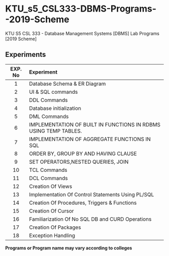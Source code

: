 # KTU_s5_CSL333-DBMS-Programs--2019-Scheme

KTU S5 CSL 333 - Database Management Systems [DBMS] Lab Programs [2019 Scheme]

## Experiments

| EXP. No | Experiment |
|:-----:|:---------------------------|
| 1 | Database Schema & ER Diagram |
| 2 | UI & SQL commands |
| 3 | DDL Commands |
| 4 | Database initialization  |
| 5 | DML Commands |
| 6 | IMPLEMENTATION OF BUILT IN FUNCTIONS IN RDBMS USING TEMP TABLES. |
| 7 | IMPLEMENTATION OF AGGREGATE FUNCTIONS IN SQL |
| 8 | ORDER BY, GROUP BY AND HAVING CLAUSE |
| 9 | SET OPERATORS,NESTED QUERIES, JOIN |
| 10 | TCL Commands |
| 11 | DCL Commands |
| 12 | Creation Of Views |
| 13 | Implementation Of Control Statements Using PL/SQL |
| 14 | Creation Of Procedures, Triggers & Functions |
| 15 | Creation Of Cursor |
| 16 | Familiarization Of No SQL DB and CURD Operations |
| 17 | Creation Of Packages |
| 18 | Exception Handling |
**Programs or Program name may vary according to colleges**
